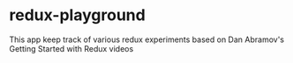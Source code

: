 # redux-playground
This app keep track of various redux experiments based on Dan Abramov's Getting Started with Redux videos
